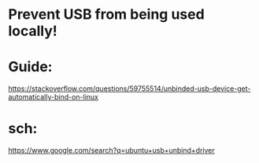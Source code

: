 # Prevent USB from being used locally!
# Guide:
https://stackoverflow.com/questions/59755514/unbinded-usb-device-get-automatically-bind-on-linux

# sch:
https://www.google.com/search?q=ubuntu+usb+unbind+driver
